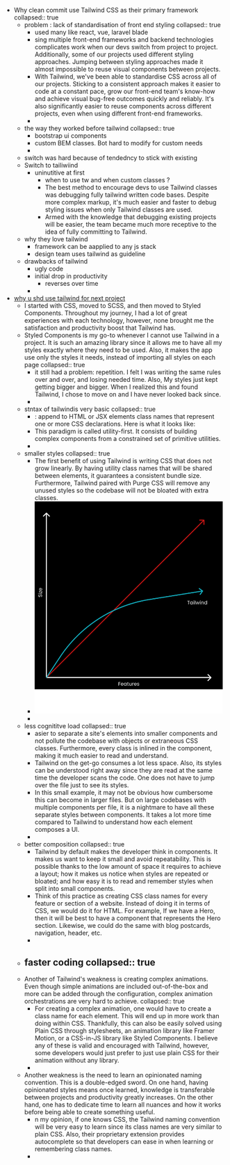- Why  clean commit use Tailwind CSS as their primary framework
  collapsed:: true
	- problem : lack of standardisation of front end styling
	  collapsed:: true
		- used many like react, vue, laravel blade
		- sing multiple front-end frameworks and backend technologies complicates work when our devs switch from project to project. Additionally, some of our projects used different styling approaches. Jumping between styling approaches made it almost impossible to reuse visual components between projects.
		- With Tailwind, we've been able to standardise CSS across all of our projects. Sticking to a consistent approach makes it easier to code at a constant pace, grow our front-end team's know-how and achieve visual bug-free outcomes quickly and reliably. It's also significantly easier to reuse components across different projects, even when using different front-end frameworks.
		-
	- the way they worked before tailwind
	  collapsed:: true
		- bootstrap ui components
		- custom BEM classes. Bot hard to modify for custom needs
		-
	- switch was hard because of tendedncy to stick with existing
	- Switch to tailiwiind
		- uninutitive at first
			- when to use tw and when custom classes ?
			- The best method to encourage devs to use Tailwind classes was debugging fully tailwind written code bases. Despite more complex markup, it's much easier and faster to debug styling issues when only Tailwind classes are used.
			- Armed with the knowledge that debugging existing projects will be easier, the team became much more receptive to the idea of fully committing to Tailwind.
	- why they love tailwind
		- framework can be aapplied to any js stack
		- design team uses tailwind as guideline
	- drawbacks of tailwind
		- ugly code
		- initial drop in productivity
			- reverses over time
		-
- [why u shd use tailwind for next project](https://dev.to/joserfelix/why-use-tailwind-css-for-your-next-project-39hp)
	- I started with CSS, moved to SCSS, and then moved to Styled Components. Throughout my journey, I had a lot of great experiences with each technology, however, none brought me the satisfaction and productivity boost that Tailwind has.
	- Styled Components is my go-to whenever I cannot use Tailwind in a project. It is such an amazing library since it allows me to have all my styles exactly where they need to be used. Also, it makes the app use only the styles it needs, instead of importing all styles on each page
	  collapsed:: true
		- it still had a problem: repetition. I felt I was writing the same rules over and over, and losing needed time. Also, My styles just kept getting bigger and bigger. When I realized this and found Tailwind, I chose to move on and I have never looked back since.
		-
	- stntax of tailwindis very basic
	  collapsed:: true
		- : append to HTML or JSX elements class names that represent one or more CSS declarations. Here is what it looks like:
		- This paradigm is called utility-first. It consists of building complex components from a constrained set of primitive utilities.
		-
	- smaller styles
	  collapsed:: true
		- The first benefit of using Tailwind is writing CSS that does not grow linearly. By having utility class names that will be shared between elements, it guarantees a consistent bundle size. Furthermore, Tailwind paired with Purge CSS will remove any unused styles so the codebase will not be bloated with extra classes.
		- ![image.png](../assets/image_1650614059911_0.png)
		-
	- less cognititve load
	  collapsed:: true
		- asier to separate a site's elements into smaller components and not pollute the codebase with objects or extraneous CSS classes. Furthermore, every class is inlined in the component, making it much easier to read and understand.
		- Tailwind on the get-go consumes a lot less space. Also, its styles can be understood right away since they are read at the same time the developer scans the code. One does not have to jump over the file just to see its styles.
		- In this small example, it may not be obvious how cumbersome this can become in larger files. But on large codebases with multiple components per file, it is a nightmare to have all these separate styles between components. It takes a lot more time compared to Tailwind to understand how each element composes a UI.
		-
	- better composition
	  collapsed:: true
		- Tailwind by default makes the developer think in components. It makes us want to keep it small and avoid repeatability. This is possible thanks to the low amount of space it requires to achieve a layout; how it makes us notice when styles are repeated or bloated; and how easy it is to read and remember styles when split into small components.
		- Think of this practice as creating CSS class names for every feature or section of a website. Instead of doing it in terms of CSS, we would do it for HTML. For example, If we have a Hero, then it will be best to have a component that represents the Hero section. Likewise, we could do the same with blog postcards, navigation, header, etc.
		-
	- faster coding
	  collapsed:: true
		-
	- Another of Tailwind's weakness is creating complex animations. Even though simple animations are included out-of-the-box and more can be added through the configuration, complex animation orchestrations are very hard to achieve.
	  collapsed:: true
		- For creating a complex animation, one would have to create a class name for each element. This will end up in more work than doing within CSS. Thankfully, this can also be easily solved using Plain CSS through stylesheets, an animation library like Framer Motion, or a CSS-in-JS library like Styled Components. I believe any of these is valid and encouraged with Tailwind, however, some developers would just prefer to just use plain CSS for their animation without any library.
		-
	- Another weakness is the need to learn an opinionated naming convention. This is a double-edged sword. On one hand, having opinionated styles means once learned, knowledge is transferable between projects and productivity greatly increases. On the other hand, one has to dedicate time to learn all nuances and how it works before being able to create something useful.
		- n my opinion, if one knows CSS, the Tailwind naming convention will be very easy to learn since its class names are very similar to plain CSS. Also, their proprietary extension provides autocomplete so that developers can ease in when learning or remembering class names.
		-